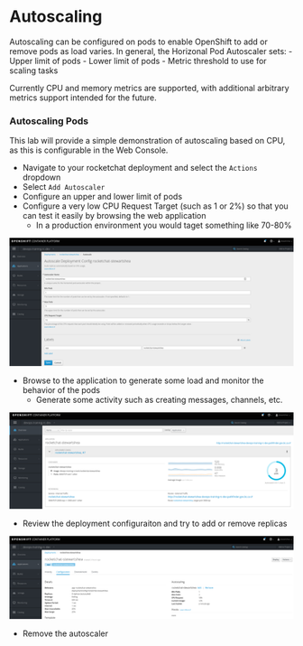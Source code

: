 # Autoscaling
Autoscaling can be configured on pods to enable OpenShift to add or remove pods as load varies. In general, 
the Horizonal Pod Autoscaler sets: 
    - Upper limit of pods
    - Lower limit of pods
    - Metric threshold to use for scaling tasks

Currently CPU and memory metrics are supported, with additional arbitrary metrics support intended for the future. 

### Autoscaling Pods
This lab will provide a simple demonstration of autoscaling based on CPU, as this is configurable in the 
Web Console. 

- Navigate to your rocketchat deployment and select the `Actions` dropdown
- Select `Add Autoscaler`
- Configure an upper and lower limit of pods
- Configure a very low CPU Request Target (such as 1 or 2%) so that you can test it easily by browsing the web application
    - In a production environment you would taget something like 70-80%

![](../assets/05_autoscaling.png)

- Browse to the application to generate some load and monitor the behavior of the pods
    - Generate some activity such as creating messages, channels, etc. 

![](../assets/05_autoscaling-02.png)

- Review the deployment configuraiton and try to add or remove replicas

![](../assets/05_autoscaling-03.png)

- Remove the autoscaler

